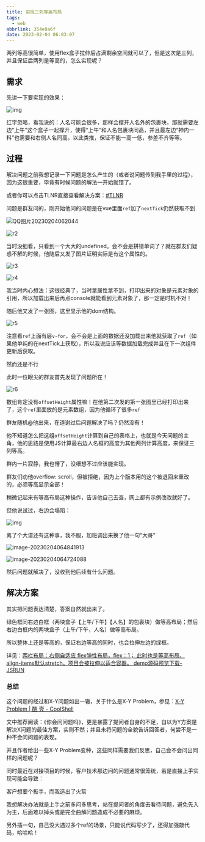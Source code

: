 ```yaml
---
title: 实现三列等高布局
tags:
  - web
abbrlink: 354e0a6f
date: 2023-02-04 06:03:07
---
```


两列等高很简单，使用flex盒子拉伸后占满剩余空间就可以了，但是这次是三列，并且保证后两列是等高的，怎么实现呢？

<!--more-->

## 需求

先讲一下要实现的效果：

![img](实现三列等高布局/TFDX{CD$%8{RP}%M{3CF1G9.jpg)

红字忽略，看我说的：人名可能会很多，那样会撑开人名外的包裹块，那就需要左边“上午”这个盒子一起撑开，使得“上午”和人名包裹块同高，并且最左边“神内一科”也需要和右侧人名同高。以此类推，保证不能一高一低，参差不齐等等。

## 过程

解决问题之前我想记录一下问题是怎么产生的（或者说问题传到我手里的过程），因为这很重要，毕竟有时候问题的解法一开始就错了。

或者你可以点击TLNR直接查看解决方案：<a href="#解决方案">#TLNR</a>

问题是群友问的，刚开始他问的问题是在vue里面`ref`加了`nextTick`仍然获取不到

![QQ图片20230204062044](实现三列等高布局/QQ图片20230204062044.png)

![r2](实现三列等高布局/r2.jpg)

当时没细看，只看到一个大大的undefined。会不会是拼错单词了？就在群友们疑惑不解的时候，他随后又发了图片证明实际是有这个属性的。

![r3](实现三列等高布局/r3.jpg)

![r4](实现三列等高布局/r4.jpg)

我当时内心想法：这很经典了，当时拿属性拿不到，打印出来的对象是元素对象的引用，所以加载出来后再点console就能看到元素对象了，那一定是时机不对！

随后他又发了一张图，这里显示他的dom结构。

![r5](实现三列等高布局/r5.jpg)

注意看`ref`上面有层`v-for`，会不会是上面的数据还没加载出来他就获取了`ref`（如果他单纯的在nextTick上获取），所以我说应该等数据加载完成并且在下一次组件更新后获取。

然而还是不行

此时一位眼尖的群友首先发现了问题所在！

![r6](实现三列等高布局/r6.png)

数组肯定没有`offsetHeight`属性嘛！在他第二次发的第一张图里已经打印出来了，这个`ref`里面放的是元素数组，因为他循环了很多`ref`

群友随机@他出来，在道谢过后问题解决了吗？仍然没有！

他不知道怎么把这组`offsetHeight`计算到自己的表格上，也就是今天问题的主角，他的思路是使用JS计算最右边人名框的高度为其他两列计算高度，来保证三列等高。

群内一片寂静，我也懵了，没细想不过应该能实现。

群友们劝他overflow: scroll，但被拒绝，因为上个版本用的这个被退回来重改的，必须等高显示全部！

稍微记起来有等高布局这种操作，告诉他自己去查，网上都有示例改改就好了。

但他说试过，右边会塌陷：

![img](实现三列等高布局/8FY05[8XDFA({Q14%@YHP)B.jpg)

离了个大谱还有这种事，我不服，加班调出来换了他一句“大哥”

![image-20230204064841913](实现三列等高布局/image-20230204064841913.png)

![image-20230204064724088](实现三列等高布局/image-20230204064724088.png)

然后问题就解决了，没收到他后续有什么问题。



## 解决方案

其实把问题表达清楚，答案自然就出来了。

绿色框同右边白框（两块盒子【上午/下午】【人名】的包裹块）做等高布局；然后右边白框内的两块盒子（上午/下午，人名）做等高布局。

所以整体上还是等高的，保证右边等高的同时，也会拉伸左边的绿框。

详见：[两栏布局：右侧自适应 flex弹性布局，flex：1； 此时也是等高布局，align-items默认stretch。项目会被拉伸以适合容器。 demo源码预览下载- JSRUN](https://jsrun.net/EfcKp)



### 总结

这个问题的经过和X-Y问题如出一辙，关于什么是X-Y Problem，参见：[X-Y Problem | 酷 壳 - CoolShell](https://coolshell.cn/articles/10804.html)

文中推荐阅读：《你会问问题吗》，更是暴露了提问者自身的不足，自以为Y方案是解决X问题的最佳方案，实则不然；并且未将问题的全貌告诉回答者，何尝不是一种不会问问题的表现。

并且作者给出一些X-Y Problem变种，这些同样需要我们反思，自己会不会问出同样的问题呢？

同时最近在对接项目的时候，客户技术那边问的问题通常很笼统，若是直接上手实现可能会导致：

客户想要个扳手，而我造出了火箭

我想解决办法就是上手之前多问多思考，站在提问者的角度去看待问题，避免先入为主，后面难以掉头或是完全曲解问题造成不必要的麻烦。



另外插一句，自己没大遇过多个ref的场景，只能说代码写少了，还得加强敲代码，哈哈哈！